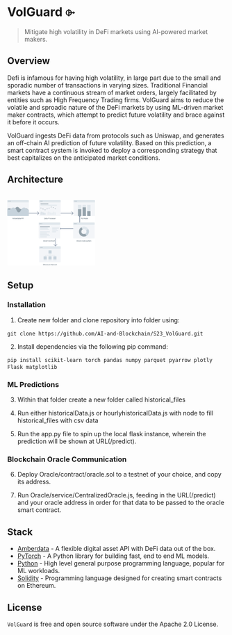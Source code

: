 # VolGuard ⌱

> Mitigate  high volatility in DeFi markets using AI-powered market
makers.

## Overview

Defi is infamous for having high volatility, in large part due to the
small and sporadic number of transactions in varying sizes. Traditional 
Financial markets have a continuous stream of market orders, largely 
facilitated by entities such as High Frequency Trading firms. VolGuard 
aims to reduce the volatile and sproadic nature of the DeFi markets by
using ML-driven market maker contracts, which attempt to predict future 
volatility and brace against it before it occurs.

VolGuard ingests DeFi data from protocols such as Uniswap, and
generates an off-chain AI prediction of future volatility. Based on this 
prediction, a smart contract system is invoked to deploy a corresponding
strategy that best capitalizes on the anticipated market conditions.
<br/>

## Architecture
<br/>
<img src="/arch_diagram.png" width="40%"/>

## Setup
### Installation
1. Create new folder and clone repository into folder using:

```
git clone https://github.com/AI-and-Blockchain/S23_VolGuard.git
```

2. Install dependencies via the following pip command:
```
pip install scikit-learn torch pandas numpy parquet pyarrow plotly Flask matplotlib
```

### ML Predictions


3. Within that folder create a new folder called historical_files

4. Run either historicalData.js or hourlyhistoricalData.js with node to fill historical_files with csv data

5. Run the app.py file to spin up the local flask instance, wherein the prediction will be shown at URL(/predict).

### Blockchain Oracle Communication

6. Deploy Oracle/contract/oracle.sol to a testnet of your choice, and copy its address.

7. Run Oracle/service/CentralizedOracle.js, feeding in the URL(/predict) and your oracle address in order for that data to be passed to the oracle smart contract.

## Stack

- [Amberdata](https://amberdata.io/) - A flexible digital asset API with DeFi data out of the box.
- [PyTorch](https://pytorch.org/) - A Python library for building fast, end to end ML models.
- [Python](https://python.org/) - High level general purpose programming language, popular for ML workloads.
- [Solidity](https://soliditylang.org/) - Programming language designed for creating smart contracts on Ethereum.


## License

`VolGuard` is free and open source software under the Apache 2.0 License.
